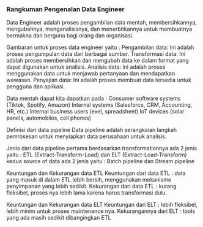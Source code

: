 ### Rangkuman Pengenalan Data Engineer

Data Engineer adalah proses pengambilan data mentah, membersihkannya, mengubahnya, menganalisisnya, dan menerbitkannya untuk membuatnya bermakna dan berguna bagi orang dan organisasi.

Gambaran untuk proses data engineer yaitu : Pengambilan data: Ini adalah proses pengumpulan data dari berbagai sumber. Transformasi data: Ini adalah proses membersihkan dan mengubah data ke dalam format yang dapat digunakan untuk analisis. Analisis data: Ini adalah proses menggunakan data untuk menjawab pertanyaan dan mendapatkan wawasan. Penyajian data: Ini adalah proses membuat data tersedia untuk pengguna dan aplikasi.

Data mentah dapat kita dapatkan pada : Consumer software systems (Tiktok, Spotify, Amazon) Internal systems (Salesforce, CRM, Accounting, HR, etc.) Internal business users (exel, spreadsheet) IoT devices (solar panels, automobiles, cell phones)

Definisi dari data pipeline Data pipeline adalah serangkaian langkah pemrosesan untuk menyiapkan data perusahaan untuk analisis.

Jenis dari data pipeline pertama berdasarkan transformationnya ada 2 jenis yaitu : ETL (Extract-Transform-Load) dan ELT (Extract-Load-Transform) kedua source of data ada 2 jenis yaitu : Batch pipeline dan Stream pipeline

Keuntungan dan Kekurangan data ETL Keuntungan dari data ETL : data yang masuk di dalam ETL lebih bersih, menggunakan mekanisme penyimpanan yang lebih sedikit. Kekurangan dari data ETL : kurang fleksibel, proses nya lebih lama karena harus transformasi dulu.

Keuntungan dan Kekurangan data ELT Keuntungan dari ELT : lebih fleksibel, lebih minim untuk proses maintenance nya. Kekurangannya dari ELT : tools yang ada masih sedikit dibangingkan ETL
